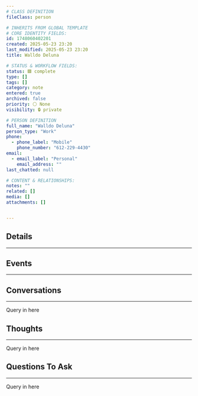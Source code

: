 ```yaml
---
# CLASS DEFINITION
fileClass: person

# INHERITS FROM GLOBAL TEMPLATE
# CORE IDENTITY FIELDS:
id: 1748060402201
created: 2025-05-23 23:20
last_modified: 2025-05-23 23:20
title: Walldo Deluna

# STATUS & WORKFLOW FIELDS:
status: 🟩 complete
type: []
tags: []
category: note
entered: true
archived: false
priority: ⚪ None
visibility: 🔒 private

# PERSON DEFINITION
full_name: "Walldo Deluna"
person_type: "Work"
phone:
  - phone_label: "Mobile"
    phone_number: "612-229-4430"
email:
  - email_label: "Personal"
    email_address: ""
last_chatted: null

# CONTENT & RELATIONSHIPS:
notes: ""
related: []
media: []
attachments: []


---
```


## Details
---

## Events
---

## Conversations
---
Query in here


## Thoughts
---
Query in here


## Questions To Ask
---
Query in here
